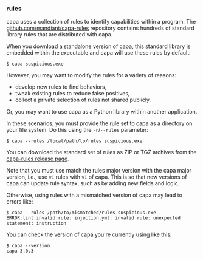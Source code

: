 ### rules

capa uses a collection of rules to identify capabilities within a program.
The [github.com/mandiant/capa-rules](https://github.com/mandiant/capa-rules) repository contains hundreds of standard library rules that are distributed with capa.

When you download a standalone version of capa, this standard library is embedded within the executable and capa will use these rules by default:

```console
$ capa suspicious.exe
```

However, you may want to modify the rules for a variety of reasons:

  - develop new rules to find behaviors,
  - tweak existing rules to reduce false positives,
  - collect a private selection of rules not shared publicly.

Or, you may want to use capa as a Python library within another application.

In these scenarios, you must provide the rule set to capa as a directory on your file system. Do this using the `-r`/`--rules` parameter:

```console
$ capa --rules /local/path/to/rules suspicious.exe
```

You can download the standard set of rules as ZIP or TGZ archives from the [capa-rules release page](https://github.com/mandiant/capa-rules/releases).

Note that you must use match the rules major version with the capa major version, i.e., use `v1` rules with `v1` of capa.
This is so that new versions of capa can update rule syntax, such as by adding new fields and logic.

Otherwise, using rules with a mismatched version of capa may lead to errors like:

```
$ capa --rules /path/to/mismatched/rules suspicious.exe
ERROR:lint:invalid rule: injection.yml: invalid rule: unexpected statement: instruction
```                

You can check the version of capa you're currently using like this:
                         
```console
$ capa --version
capa 3.0.3
```
